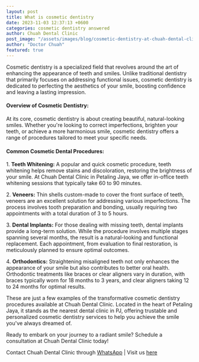 ```yaml
---
layout: post
title: What is cosmetic dentistry
date: 2023-11-03 12:37:13 +0600
categories: cosmetic dentistry answered
author: Chuah Dental Clinic
post_image: "/assets/images/blog/cosmetic-dentistry-at-chuah-dental-clinic.png"
author: "Doctor Chuah"
featured: true
---
```


<p>Cosmetic dentistry is a specialized field that revolves around the art of enhancing the appearance of teeth and smiles. Unlike traditional dentistry that primarily focuses on addressing functional issues, cosmetic dentistry is dedicated to perfecting the aesthetics of your smile, boosting confidence and leaving a lasting impression.</p>

<h4>Overview of Cosmetic Dentistry:</h4>
<p>At its core, cosmetic dentistry is about creating beautiful, natural-looking smiles. Whether you're looking to correct imperfections, brighten your teeth, or achieve a more harmonious smile, cosmetic dentistry offers a range of procedures tailored to meet your specific needs.</p>

<h4>Common Cosmetic Dental Procedures:</h4>
<p>1. <strong>Teeth Whitening:</strong> A popular and quick cosmetic procedure, teeth whitening helps remove stains and discoloration, restoring the brightness of your smile. At Chuah Dental Clinic in Petaling Jaya, we offer in-office teeth whitening sessions that typically take 60 to 90 minutes.</p>

<p>2. <strong>Veneers:</strong> Thin shells custom-made to cover the front surface of teeth, veneers are an excellent solution for addressing various imperfections. The process involves tooth preparation and bonding, usually requiring two appointments with a total duration of 3 to 5 hours.</p>

<p>3. <strong>Dental Implants:</strong> For those dealing with missing teeth, dental implants provide a long-term solution. While the procedure involves multiple stages spanning several months, the result is a natural-looking and functional replacement. Each appointment, from evaluation to final restoration, is meticulously planned to ensure optimal outcomes.</p>

<p>4. <strong>Orthodontics:</strong> Straightening misaligned teeth not only enhances the appearance of your smile but also contributes to better oral health. Orthodontic treatments like braces or clear aligners vary in duration, with braces typically worn for 18 months to 3 years, and clear aligners taking 12 to 24 months for optimal results.</p>

<p>These are just a few examples of the transformative cosmetic dentistry procedures available at Chuah Dental Clinic. Located in the heart of Petaling Jaya, it stands as the nearest dental clinic in PJ, offering trustable and personalized cosmetic dentistry services to help you achieve the smile you've always dreamed of.</p>

<p>Ready to embark on your journey to a radiant smile? Schedule a consultation at Chuah Dental Clinic today!</p>


<p>Contact Chuah Dental Clinic through <a href="https://wa.me/60195165678">WhatsApp</a> | Visit us <a href="https://goo.gl/maps/Lx7rr3ZFBFwY5U5o9">here</a></p>
